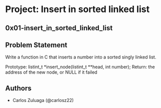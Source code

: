 # Project: Insert in sorted linked list
## 0x01-insert_in_sorted_linked_list

## Problem Statement

Write a function in C that inserts a number into a sorted singly linked list.

Prototype: listint_t *insert_node(listint_t **head, int number);
Return: the address of the new node, or NULL if it failed

## Authors

- Carlos Zuluaga  (@carlosz22)
